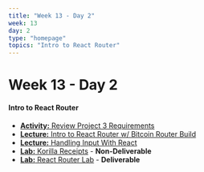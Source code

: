 ```yaml
---
title: "Week 13 - Day 2"
week: 13
day: 2
type: "homepage"
topics: "Intro to React Router"
---
```


# Week 13 - Day 2

#### Intro to React Router

- [**Activity:** Review Project 3 Requirements](/unit-projects/unit-three-project-requirements)
- [**Lecture:** Intro to React Router w/ Bitcoin Router Build](/react-fundamentals/week-13/day-2/lecture-materials/bitcoin-router-build/)
- [**Lecture:** Handling Input With React](/react-fundamentals/week-13/day-2/lecture-materials/handling-input-in-react/)
- [**Lab:** Korilla Receipts](/react-fundamentals/week-13/day-2/labs/korilla-receipts/) - **Non-Deliverable**
- [**Lab:** React Router Lab](/react-fundamentals/week-13/day-2/labs/react-router-lab) - **Deliverable**
